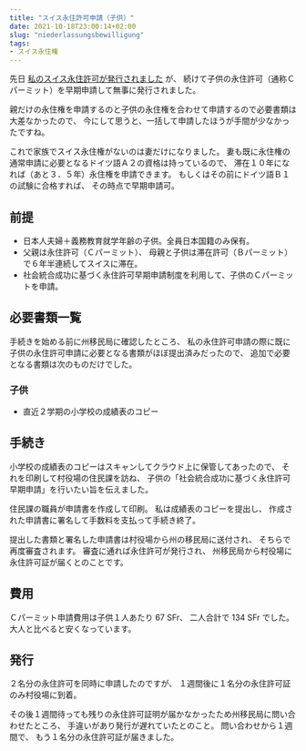 ```yaml
---
title: "スイス永住許可申請（子供）"
date: 2021-10-18T23:00:14+02:00
slug: "niederlassungsbewilligung"
tags:
- スイス永住権
---
```

先日 [私のスイス永住許可が発行されました](2021/09/09/niederlassungsausweis/) が、
続けて子供の永住許可（通称Ｃパーミット）を早期申請して無事に発行されました。

親だけの永住権を申請するのと子供の永住権を合わせて申請するので必要書類は大差なかったので、
今にして思うと、一括して申請したほうが手間が少なかったですね。

これで家族でスイス永住権がないのは妻だけになりました。
妻も既に永住権の通常申請に必要となるドイツ語Ａ２の資格は持っているので、
滞在１０年になれば（あと３．５年）永住権を申請できます。
もしくはその前にドイツ語Ｂ１の試験に合格すれば、
その時点で早期申請可。

## 前提
* 日本人夫婦＋義務教育就学年齢の子供。全員日本国籍のみ保有。
* 父親は永住許可（Ｃパーミット）、
    母親と子供は滞在許可（Ｂパーミット）で６年半連続してスイスに滞在。
* 社会統合成功に基づく永住許可早期申請制度を利用して、子供のＣパーミットを申請。

## 必要書類一覧

手続きを始める前に州移民局に確認したところ、
私の永住許可申請の際に既に子供の永住許可申請に必要となる書類がほぼ提出済みだったので、
追加で必要となる書類は次のものだけでした。

### 子供
* 直近２学期の小学校の成績表のコピー

## 手続き
小学校の成績表のコピーはスキャンしてクラウド上に保管してあったので、
それを印刷して村役場の住民課を訪ね、
子供の「社会統合成功に基づく永住許可早期申請」を行いたい旨を伝えました。

 住民課の職員が申請書を作成して印刷。
 私は成績表のコピーを提出し、
 作成された申請書に署名して手数料を支払って手続き終了。

提出した書類と署名した申請書は村役場から州の移民局に送付され、
そちらで再度審査されます。
審査に通れば永住許可が発行され、
州移民局から村役場に永住許可証が届くとのことです。

## 費用
Ｃパーミット申請費用は子供１人あたり 67 SFr、
二人合計で 134 SFr でした。
大人と比べると安くなっています。

## 発行

２名分の永住許可を同時に申請したのですが、
１週間後に１名分の永住許可証のみ村役場に到着。

その後１週間待っても残りの永住許可証明が届かなかったため州移民局に問い合わせたところ、
手違いがあり発行が遅れていたとのこと。
問い合わせから１週間で、
もう１名分の永住許可証が届きました。
